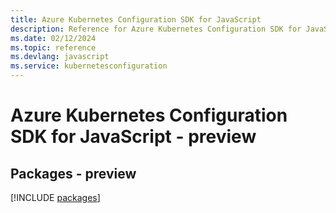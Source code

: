 ```yaml
---
title: Azure Kubernetes Configuration SDK for JavaScript
description: Reference for Azure Kubernetes Configuration SDK for JavaScript
ms.date: 02/12/2024
ms.topic: reference
ms.devlang: javascript
ms.service: kubernetesconfiguration
---
```

# Azure Kubernetes Configuration SDK for JavaScript - preview
## Packages - preview
[!INCLUDE [packages](kubernetes-configuration-index.md)]